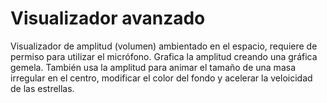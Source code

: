 # Visualizador avanzado

Visualizador de amplitud (volumen) ambientado en el espacio, requiere de permiso para utilizar el micrófono. Grafica la amplitud creando una gráfica gemela. También usa la amplitud para animar el tamaño de una masa irregular en el centro, modificar el color del fondo y acelerar la veloicidad de las estrellas.
